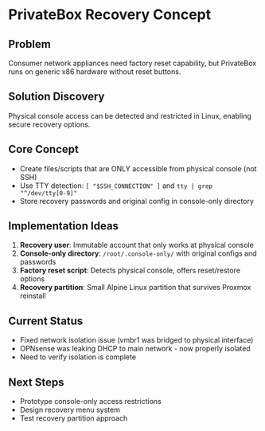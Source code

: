 # PrivateBox Recovery Concept

## Problem
Consumer network appliances need factory reset capability, but PrivateBox runs on generic x86 hardware without reset buttons.

## Solution Discovery
Physical console access can be detected and restricted in Linux, enabling secure recovery options.

## Core Concept
- Create files/scripts that are ONLY accessible from physical console (not SSH)
- Use TTY detection: `[ "$SSH_CONNECTION" ]` and `tty | grep "^/dev/tty[0-9]"`
- Store recovery passwords and original config in console-only directory

## Implementation Ideas
1. **Recovery user**: Immutable account that only works at physical console
2. **Console-only directory**: `/root/.console-only/` with original configs and passwords
3. **Factory reset script**: Detects physical console, offers reset/restore options
4. **Recovery partition**: Small Alpine Linux partition that survives Proxmox reinstall

## Current Status
- Fixed network isolation issue (vmbr1 was bridged to physical interface)
- OPNsense was leaking DHCP to main network - now properly isolated
- Need to verify isolation is complete

## Next Steps
- Prototype console-only access restrictions
- Design recovery menu system
- Test recovery partition approach
